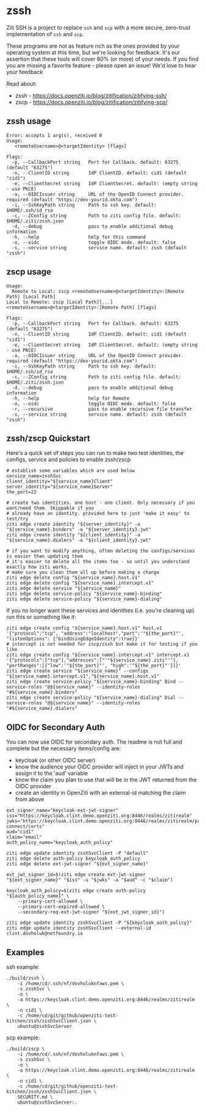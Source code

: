 # zssh
Ziti SSH is a project to replace `ssh` and `scp` with a more secure, zero-trust implementation of `ssh` and `scp`.

These programs are not as feature rich as the ones provided by your operating system at this time, but we're looking 
for feedback. It's our assertion that these tools will cover 80% (or more) of your needs. If you find you are missing 
a favorite feature - please open an issue! We'd love to hear your feedback

Read about:
* zssh - https://docs.openziti.io/blog/zitification/zitifying-ssh/
* zscp - https://docs.openziti.io/blog/zitification/zitifying-scp/

## zssh usage
```
Error: accepts 1 arg(s), received 0
Usage:
   <remoteUsername>@<targetIdentity> [flags]

Flags:
  -p, --CallbackPort string   Port for Callback. default: 63275 (default "63275")
  -n, --ClientID string       IdP ClientID. default: cid1 (default "cid1")
  -e, --ClientSecret string   IdP ClientSecret. default: (empty string - use PKCE)
  -a, --OIDCIssuer string     URL of the OpenID Connect provider. required (default "https://dev-yourid.okta.com")
  -i, --SshKeyPath string     Path to ssh key. default: $HOME/.ssh/id_rsa
  -c, --ZConfig string        Path to ziti config file. default: $HOME/.ziti/zssh.json
  -d, --debug                 pass to enable additional debug information
  -h, --help                  help for this command
  -o, --oidc                  toggle OIDC mode. default: false
  -s, --service string        service name. default: zssh (default "zssh")
```

## zscp usage
```
Usage:
  Remote to Local: zscp <remoteUsername>@<targetIdentity>:[Remote Path] [Local Path]
Local to Remote: zscp [Local Path][...] <remoteUsername>@<targetIdentity>:[Remote Path] [flags]

Flags:
  -p, --CallbackPort string   Port for Callback. default: 63275 (default "63275")
  -n, --ClientID string       IdP ClientID. default: cid1 (default "cid1")
  -e, --ClientSecret string   IdP ClientSecret. default: (empty string - use PKCE)
  -a, --OIDCIssuer string     URL of the OpenID Connect provider. required (default "https://dev-yourid.okta.com")
  -i, --SshKeyPath string     Path to ssh key. default: $HOME/.ssh/id_rsa
  -c, --ZConfig string        Path to ziti config file. default: $HOME/.ziti/zssh.json
  -d, --debug                 pass to enable additional debug information
  -h, --help                  help for Remote
  -o, --oidc                  toggle OIDC mode. default: false
  -r, --recursive             pass to enable recursive file transfer
  -s, --service string        service name. default: zssh (default "zssh")
```

## zssh/zscp Quickstart

Here's a quick set of steps you can run to make two test identities, the configs, service and policies to enable zssh/zscp

```
# establish some variables which are used below
service_name=zsshSvc
client_identity="${service_name}Client"
server_identity="${service_name}Server"
the_port=22

# create two identities. one host - one client. Only necessary if you want/need them. Skippable if you
# already have an identity. provided here to just 'make it easy' to test/try
ziti edge create identity "${server_identity}" -a "${service_name}.binders" -o "${server_identity}.jwt"
ziti edge create identity "${client_identity}" -a "${service_name}.dialers" -o "${client_identity}.jwt"

# if you want to modify anything, often deleting the configs/services is easier than updating them
# it's easier to delete all the items too - so until you understand exactly how ziti works,
# make sure you clean them all up before making a change
ziti edge delete config "${service_name}.host.v1"
ziti edge delete config "${service_name}.intercept.v1"
ziti edge delete service "${service_name}"
ziti edge delete service-policy "${service_name}-binding"
ziti edge delete service-policy "${service_name}-dialing"
```

If you no longer want these services and identities (i.e. you're cleaning up) run this or something like it:
```
ziti edge create config "${service_name}.host.v1" host.v1 '{"protocol":"tcp", "address":"localhost","port":'"${the_port}"', "listenOptions": {"bindUsingEdgeIdentity":true}}'
# intercept is not needed for zscp/zssh but make it for testing if you like
ziti edge create config "${service_name}.intercept.v1" intercept.v1 '{"protocols":["tcp"],"addresses":["'"${service_name}.ziti"'"], "portRanges":[{"low":'"${the_port}"', "high":'"${the_port}"'}]}'
ziti edge create service "${service_name}" --configs "${service_name}.intercept.v1","${service_name}.host.v1"
ziti edge create service-policy "${service_name}-binding" Bind --service-roles "@${service_name}" --identity-roles "#${service_name}.binders"
ziti edge create service-policy "${service_name}-dialing" Dial --service-roles "@${service_name}" --identity-roles "#${service_name}.dialers"
```



## OIDC for Secondary Auth

You can now use OIDC for secondary auth. The readme is not full and complete but the necessary items/config are:
* keycloak (or other OIDC server)
* know the audience your OIDC provider will inject in your JWTs and assign it to the 'aud' variable
* know the claim you plan to use that will be in the JWT returned from the OIDC provider
* create an identity in OpenZiti with an external-id matching the claim from above

```
ext_signer_name="keycloak-ext-jwt-signer"
iss="https://keycloak.clint.demo.openziti.org:8446/realms/zitirealm"
jwks="https://keycloak.clint.demo.openziti.org:8446/realms/zitirealm/protocol/openid-connect/certs"
aud="cid1"
claim="email"
auth_policy_name="keycloak_auth_policy"

ziti edge update identity zsshSvcClient -P "default"
ziti edge delete auth-policy keycloak_auth_policy
ziti edge delete ext-jwt-signer "${ext_signer_name}"

ext_jwt_signer_id=$(ziti edge create ext-jwt-signer "${ext_signer_name}" "$iss" -u "$jwks" -a "$aud" -c "$claim")

keycloak_auth_policy=$(ziti edge create auth-policy "${auth_policy_name}" \
    --primary-cert-allowed \
    --primary-cert-expired-allowed \
    --secondary-req-ext-jwt-signer "${ext_jwt_signer_id}")

ziti edge update identity zsshSvcClient -P "${keycloak_auth_policy}"
ziti edge update identity zsshSvcClient --external-id clint.dovholuk@netfoundry.io
```





## Examples

ssh example:
```
./build/zssh \
    -i /home/cd/.ssh/nf/dovholuknfaws.pem \
    -s zsshSvc \
    -o \
    -a https://keycloak.clint.demo.openziti.org:8446/realms/zitirealm \
    -n cid1 \
    -c /home/cd/git/github/openziti-test-kitchen/zssh/zsshSvcClient.json \
    ubuntu@zsshSvcServer
```

scp example:
```
./build/zscp \
    -i /home/cd/.ssh/nf/dovholuknfaws.pem \
    -s zsshSvc \
    -o \
    -a https://keycloak.clint.demo.openziti.org:8446/realms/zitirealm \
    -n cid1 \
    -c /home/cd/git/github/openziti-test-kitchen/zssh/zsshSvcClient.json \
    SECURITY.md \
    ubuntu@zsshSvcServer:.
```